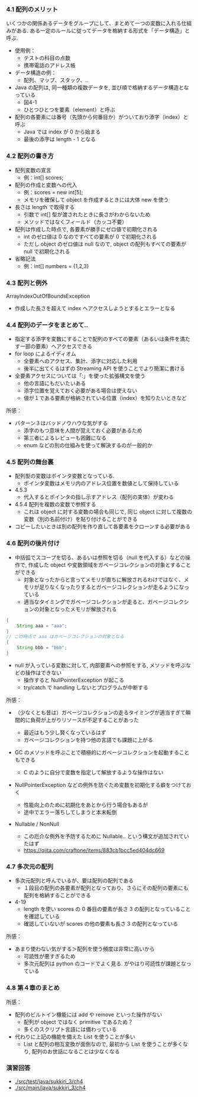 ### 4.1 配列のメリット
いくつかの関係あるデータをグループにして、まとめて一つの変数に入れる仕組みがある. ある一定のルールに従ってデータを格納する形式を「データ構造」と呼ぶ.

- 使用例：
  - テストの科目の点数
  - 携帯電話のアドレス帳
- データ構造の例：
  - 配列、マップ、スタック、..
- Java の配列は, 同一種類の複数データを, 並び順で格納するデータ構造となっている
  - 図4-1
  - ひとつひとつを要素（element）と呼ぶ
- 配列の各要素には番号（先頭から何番目か）がついており添字（index）と呼ぶ
  - Java では index が 0 から始まる
  - 最後の添字は length - 1 となる

### 4.2 配列の書き方

- 配列変数の宣言
  - 例：int[] scores;
- 配列の作成と変数への代入
  - 例：scores = new int[5];
  - メモリを確保して object を作成するときには大体 new を使う
- 長さは length で取得する
  - 引数で int[] 型が渡されたときに長さがわからないため
  - メソッドではなくフィールド（カッコ不要）
- 配列は作成した時点で, 各要素が勝手にゼロ値で初期化される
  - int のゼロ値は 0 なのですべての要素が 0 で初期化される
  - ただし object のゼロ値は null なので, object の配列もすべての要素が null で初期化される
- 省略記法
  - 例：int[] numbers = {1,2,3}

### 4.3 配列と例外
ArrayIndexOutOfBoundsException

- 作成した長さを超えて index へアクセスしようとするとエラーとなる

### 4.4 配列のデータをまとめて..

- 指定する添字を変数にすることで配列のすべての要素（あるいは条件を満たす一部の要素）へアクセスできる
- for loop によるイディオム
  - 全要素へのアクセス、集計、添字に対応した利用
  - 後半に出てくるはずの Streaming API を使うことでより簡潔に書ける
- 全要素アクセスについては「:」を使った拡張構文を使う
  - 他の言語にもだいたいある
  - 添字位置を覚えておく必要がある場合は使えない
  - 値が１である要素が格納されている位置（index）を知りたいときなど

所感：

- パターン３はバッドノウハウな気がする
  - 添字のもつ意味を人間が覚えておく必要があるため
  - 第三者によるレビューも困難になる
  - enum などの別の仕組みを使って解決するのが一般的か

### 4.5 配列の舞台裏

- 配列型の変数はポインタ変数となっている.
  - ポインタ変数はメモリ内のアドレス位置を数値として保持している
- 4.5.3
  - 代入するとポインタの指し示すアドレス（配列の実体）が変わる
- 4.5.4 配列を複数の変数で参照する
  - これは object に対する変数の場合も同じで, 同じ object に対して複数の変数（別の名前付け）を貼り付けることができる
- コピーしたいときは別の配列を作り直して各要素をクローンする必要がある

### 4.6 配列の後片付け

- 中括弧でスコープを切る、あるいは参照を切る（null を代入する）などの操作で, 作成した object や変数領域をガベージコレクションの対象とすることができる
  - 対象となったからと言ってメモリが直ちに解放されるわけではなく、メモリが足りなくなったりするとガベージコレクションが走るようになっている
  - 適当なタイミングでガベージコレクションが走ると、ガベージコレクションの対象となったメモリが解放される

```java
{
    String aaa = "aaa";
}
// この時点で aaa はガベージコレクションの対象となる
{
    String bbb = "bbb";
}
```

- null が入っている変数に対して, 内部要素への参照をする, メソッドを呼ぶなどの操作はできない
  - 操作すると NullPointerException が起こる
  - try/catch で handling しないとプログラムが中断する

所感：

- （少なくとも昔は）ガベージコレクションの走るタイミングが適当すぎて瞬間的に負荷が上がりリソースが不足することがあった
  - 最近はもう少し賢くなっているはず
  - ガベージコレクションを持つ他の言語でも課題に上がる
- GC のメソッドを呼ぶことで積極的にガベージコレクションを起動することもできる
  - C のように自分で変数を指定して解放するような操作はない

- NullPointerException などの例外を防ぐため変数を初期化する癖をつけておく
  - 性能向上のために初期化をあとから行う場合もあるが
  - 途中でエラー落ちしてしまうと本末転倒
- Nullable / NonNull
  - この厄介な例外を予防するために Nullable.. という構文が追加されていたはず
  - https://qiita.com/craftone/items/883cb1bcc5ed404dc669

### 4.7 多次元の配列

- 多次元配列と呼んでいるが、要は配列の配列である
  - １段目の配列の各要素が配列となっており、さらにその配列の要素にも配列を格納することができる
- 4-19
  - length を使い scores の 0 番目の要素が長さ 3 の配列となっていることを確認している
  - 確認していないが scores の他の要素も長さ 3 の配列となっている

所感：

- あまり使わない気がする＞配列を使う頻度は非常に高いから
  - 可読性が悪すぎるため
  - 多次元配列は python のコードでよく見る. がやはり可読性が課題となっている

### 4.8 第４章のまとめ

所感：

- 配列のビルトイン機能には add や remove といった操作がない
  - 配列が object ではなく primitive であるため？
  - 多くのスクリプト言語には備わっている
- 代わりに上記の機能を備えた List を使うことが多い
  - List と配列の相互変換が面倒なので, 最初から List を使うことが多くなり, 配列のお世話になることは少なくなる

### 演習回答

- [./src/test/java/sukkiri_3/ch4](./src/test/java/sukkiri_3/ch4)
- [./src/main/java/sukkiri_3/ch4](./src/main/java/sukkiri_3/ch4)
